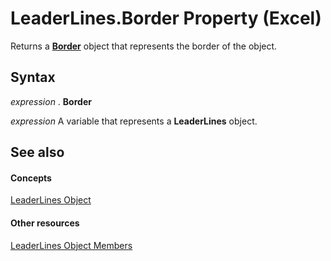 
# LeaderLines.Border Property (Excel)

Returns a  **[Border](bca516bf-7c0f-f9df-078d-dfb522f256f3.md)** object that represents the border of the object.


## Syntax

 _expression_ . **Border**

 _expression_ A variable that represents a **LeaderLines** object.


## See also


#### Concepts


[LeaderLines Object](ff4954f1-6967-9dd8-c9d6-8927d079e995.md)
#### Other resources


[LeaderLines Object Members](5e6f9149-8ceb-4a18-d964-a1a06fe2ee8d.md)
